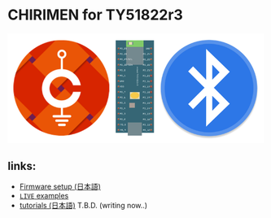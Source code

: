 # CHIRIMEN for TY51822r3 

![Logo](./Logo-CHIRIMEN-TY51822r3.png)

## links:

- [Firmware setup (日本語)](./setup-ja.md)
- [`LIVE` examples](https://chirimen.org/chirimen-TY51822r3/bc/)
- [tutorials (日本語)](https://chirimen.org/tutorials-TY51822r3/) T.B.D. (writing now..)

